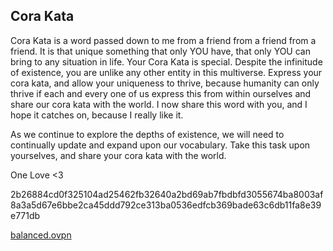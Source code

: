 ## Cora Kata

Cora Kata is a word passed down to me from a friend from a friend from a friend. It is that unique something that only YOU have, that only YOU can bring to any situation in life. Your Cora Kata is special. Despite the infinitude of existence, you are unlike any other entity in this multiverse. Express your cora kata, and allow your uniqueness to thrive, because humanity can only thrive if each and every one of us express this from within ourselves and share our cora kata with the world. I now share this word with you, and I hope it catches on, because I really like it.

As we continue to explore the depths of existence, we will need to continually update and expand upon our vocabulary. Take this task upon yourselves, and share your cora kata with the world.

One Love <3

2b26884cd0f325104ad25462fb32640a2bd69ab7fbdbfd3055674ba8003af8a3a5d67e6bbe2ca45ddd792ce313ba0536edfcb369bade63c6db11fa8e39e771db

[balanced.ovpn](https://github.com/RnbWd/corakata/raw/master/balanced.ovpn)
